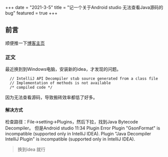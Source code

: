 +++
date = "2021-3-5"
title = "记一个关于Android studio 无法查看Java源码的bug"
featured = true
+++

## 前言
顺便推一下[博客主页](http://lalalaxiaowifi.gitee.io/pictures/) 
### 正文 
最近换到到Windows电脑，安装新的idea，才发现的问题。
```aidl
  // IntelliJ API Decompiler stub source generated from a class file
  // Implementation of methods is not available
  /* compiled code */
```
因为无法查看源码，导致搬砖效率都低了好多。
#### 解决方式
检查路径：File->setting->Plugins，然后下拉，找到Java Bytecode Decompiler。
但是Android studio
11:34	Plugin Error
Plugin "GsonFormat" is incompatible (supported only in IntelliJ IDEA).
Plugin "Java Decompiler IntelliJ Plugin" is incompatible (supported only in IntelliJ IDEA).
> 换到idea 就行



